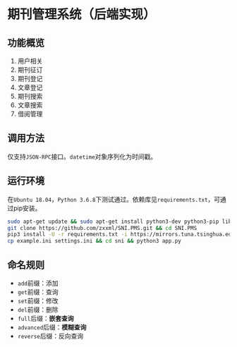 # 期刊管理系统（后端实现）

## 功能概览

1. 用户相关
2. 期刊征订
3. 期刊登记
4. 文章登记
5. 期刊搜索
6. 文章搜索
7. 借阅管理

## 调用方法

仅支持`JSON-RPC`接口。`datetime`对象序列化为时间戳。

## 运行环境

在`Ubuntu 18.04`，`Python 3.6.8`下测试通过。依赖库见`requirements.txt`，可通过pip安装。

```bash
sudo apt-get update && sudo apt-get install python3-dev python3-pip libev-dev
git clone https://github.com/zxxml/SNI.PMS.git && cd SNI.PMS
pip3 install -U -r requirements.txt -i https://mirrors.tuna.tsinghua.edu.cn/pypi/web/simple
cp example.ini settings.ini && cd sni && python3 app.py
```

## 命名规则

- `add`前缀：添加
- `get`前缀：查询
- `set`前缀：修改
- `del`前缀：删除
- `full`后缀：**嵌套查询**
- `advanced`后缀：**模糊查询**
- `reverse`后缀：反向查询
